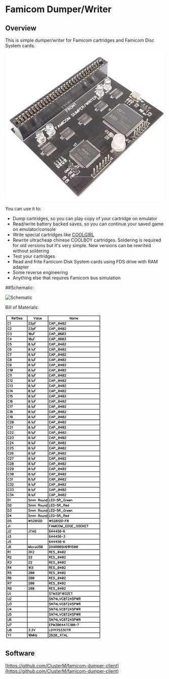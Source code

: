 # Famicom Dumper/Writer


## Overview

This is simple dumper/writer for Famicom cartridges and Famicom Disc System cards.

![Dumper](photos/dumper.jpg)

You can use it to:
* Dump cartridges, so you can play copy of your cartridge on emulator
* Read/write battery backed saves, so you can continue your saved game on emulator/console
* Write special cartridges like [COOLGIRL](https://github.com/ClusterM/coolgirl-famicom-multicard)
* Rewrite ultracheap chinese COOLBOY cartridges. Soldering is required for old versions but it's very simple. New versions can be rewrited without soldering
* Test your cartridges
* Read and frite Famicom Disk System cards using FDS drive with RAM adapter
* Some reverse engineering
* Anything else that requires Famicom bus simulation


##Schematic:

![Schematic](scematic/scematic.png)

Bill of Materials:

![BoM](schematic/bom.png)


## Software

[https://github.com/ClusterM/famicom-dumper-client](https://github.com/ClusterM/famicom-dumper-client)
